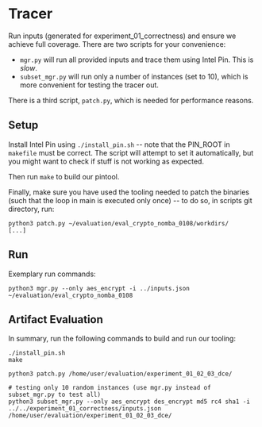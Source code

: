 # Tracer

Run inputs (generated for experiment_01_correctness) and ensure we achieve full coverage. There are two scripts for your convenience:

* `mgr.py` will run all provided inputs and trace them using Intel Pin. This is *slow*.
* `subset_mgr.py` will run only a number of instances (set to 10), which is more convenient for testing the tracer out.

There is a third script, `patch.py`, which is needed for performance reasons.


## Setup

Install Intel Pin using `./install_pin.sh` -- note that the PIN_ROOT in `makefile` must be correct. The script will attempt to set it automatically, but you might want to check if stuff is not working as expected.

Then run `make` to build our pintool.

Finally, make sure you have used the tooling needed to patch the binaries (such that the loop in main is executed only once) -- to do so, in scripts git directory, run:
```
python3 patch.py ~/evaluation/eval_crypto_nomba_0108/workdirs/
[...]
```

## Run
Exemplary run commands:
```
python3 mgr.py --only aes_encrypt -i ../inputs.json ~/evaluation/eval_crypto_nomba_0108
```

## Artifact Evaluation
In summary, run the following commands to build and run our tooling:
```
./install_pin.sh
make

python3 patch.py /home/user/evaluation/experiment_01_02_03_dce/

# testing only 10 random instances (use mgr.py instead of subset_mgr.py to test all)
python3 subset_mgr.py --only aes_encrypt des_encrypt md5 rc4 sha1 -i ../../experiment_01_correctness/inputs.json /home/user/evaluation/experiment_01_02_03_dce/
```

